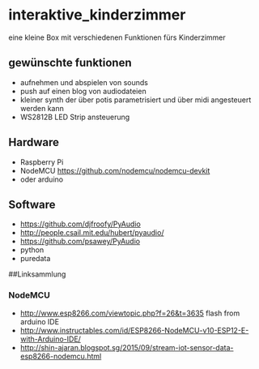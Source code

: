 # interaktive_kinderzimmer
eine kleine Box mit verschiedenen Funktionen fürs Kinderzimmer  

## gewünschte funktionen 
* aufnehmen und abspielen von sounds
* push auf einen blog von audiodateien 
* kleiner synth der über potis parametrisiert und über midi angesteuert werden kann  
* WS2812B LED Strip ansteuerung

## Hardware
* Raspberry Pi
* NodeMCU https://github.com/nodemcu/nodemcu-devkit 
* oder arduino

## Software
* https://github.com/djfroofy/PyAudio
* http://people.csail.mit.edu/hubert/pyaudio/
* https://github.com/psawey/PyAudio
* python 
* puredata

##Linksammlung
### NodeMCU
* http://www.esp8266.com/viewtopic.php?f=26&t=3635 flash from arduino IDE 
* http://www.instructables.com/id/ESP8266-NodeMCU-v10-ESP12-E-with-Arduino-IDE/ 
* http://shin-ajaran.blogspot.sg/2015/09/stream-iot-sensor-data-esp8266-nodemcu.html

